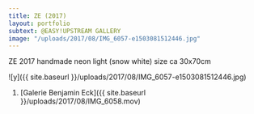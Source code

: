 ```yaml
---
title: ZE (2017)
layout: portfolio
subtext: @EASY!UPSTREAM GALLERY
image: "/uploads/2017/08/IMG_6057-e1503081512446.jpg"
---
```

ZE
2017
handmade neon light (snow white)
size ca 30x70cm

![y]({{ site.baseurl }}/uploads/2017/08/IMG_6057-e1503081512446.jpg)


<div class="wp-playlist wp-video-playlist wp-playlist-light">

<noscript>

1.  [Galerie Benjamin Eck]({{ site.baseurl }}/uploads/2017/08/IMG_6058.mov)

</noscript>

<script type="application/json" class="wp-playlist-script">{"type":"video","tracklist":true,"tracknumbers":true,"images":true,"artists":true,"tracks":[{"src":"http:\/\/www.emanuelmooner.com\/wp-content\/uploads\/2017\/11\/IMG_6807.mov","type":"video\/quicktime","title":"Galerie Benjamin Eck","caption":"","description":"","meta":{"length_formatted":"0:29"},"dimensions":{"original":{"width":1920,"height":1080},"resized":{"width":1898,"height":1068}},"image":{"src":"http:\/\/www.emanuelmooner.com\/wp-includes\/images\/media\/video.png","width":48,"height":64},"thumb":{"src":"http:\/\/www.emanuelmooner.com\/wp-includes\/images\/media\/video.png","width":48,"height":64}}]}</script></div>